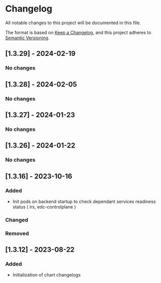 # Changelog

All notable changes to this project will be documented in this file.

The format is based on [Keep a Changelog](https://keepachangelog.com/en/1.0.0/), and this project adheres to [Semantic Versioning](https://semver.org/spec/v2.0.0.html).

## [1.3.29] - 2024-02-19
### No changes

## [1.3.28] - 2024-02-05
### No changes

## [1.3.27] - 2024-01-23
### No changes

## [1.3.26] - 2024-01-22
### No changes

## [1.3.16] - 2023-10-16
### Added
- Init pods on backend startup to check dependant services readiness status ( irs, edc-controlplane )


### Changed


### Removed


## [1.3.12] - 2023-08-22

### Added
- Initialization of chart changelogs


